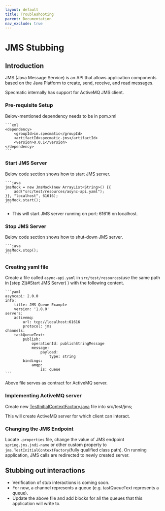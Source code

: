 ```yaml
---
layout: default
title: Troubleshooting
parent: Documentation
nav_exclude: true
---
```

# JMS Stubbing

## Introduction

JMS (Java Message Service) is an API that allows application components based on the Java Platform to create, send, receive, and read messages.

Specmatic internally has support for ActiveMQ JMS client.

### Pre-requisite Setup

Below-mentioned dependency needs to be in pom.xml

    ```xml
    <dependency>
        <groupId>in.specmatic</groupId>
        <artifactId>specmatic-jms</artifactId>
        <version>0.0.1</version>
    </dependency>
    ```

### Start JMS Server

Below code section shows how to start JMS server.

    ```java
    jmsMock = new JmsMock(new ArrayList<String>() {{
        add("src/test/resources/async-api.yaml");
    }}, "localhost", 61616);
    jmsMock.start();
    ```
* This will start JMS server running on port: 61616 on localhost.


### Stop JMS Server

Below code section shows how to shut-down JMS server.

    ```java
    jmsMock.stop();
    ```

### Creating yaml file

Create a file called `async-api.yaml` in `src/test/resources`(use the same path in [step 2](#Start JMS Server) ) with the following content.

    ```yaml
    asyncapi: 2.0.0
    info:
        title: JMS Queue Example
        version: '1.0.0'
    servers:
        activemq:
            url: tcp://localhost:61616
            protocol: jms
    channels:
        taskQueueText:
            publish:
                operationId: publishStringMessage
                message:
                    payload:
                        type: string
            bindings:
                amqp:
                    is: queue
    ```
   Above file serves as contract for ActiveMQ server.


### Implementing ActiveMQ server

Create new [TestInitialContextFactory.java](jms-stub-code/TestInitialContextFactory.java) file into src/test/jms;
 
This will create ActiveMQ server for which client can interact.

### Changing the JMS Endpoint 
Locate `.properties` file, change the value of JMS endpoint `spring.jms.jndi-name` or other custom property to `jms.TestInitialContextFactory`(fully qualified class path).
On running application, JMS calls are redirected to newly created server.

## Stubbing out interactions

* Verification of stub interactions is coming soon.
* For now, a channel represents a queue (e.g. tastQueueText represents a queue).
* Update the above file and add blocks for all the queues that this application will write to.

